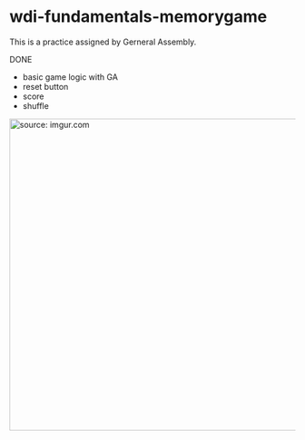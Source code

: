 # wdi-fundamentals-memorygame

This is a practice assigned by Gerneral Assembly.

DONE
- basic game logic with GA
- reset button
- score
- shuffle

<img src="http://i.imgur.com/aB8cWsg.png" title="source: imgur.com" width=550>
